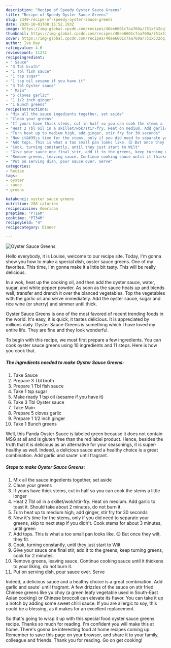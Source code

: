 ```yaml
---
description: "Recipe of Speedy Oyster Sauce Greens"
title: "Recipe of Speedy Oyster Sauce Greens"
slug: 2349-recipe-of-speedy-oyster-sauce-greens
date: 2020-10-01T08:15:52.193Z
image: https://img-global.cpcdn.com/recipes/40ee6601c7aa760a/751x532cq70/oyster-sauce-greens-recipe-main-photo.jpg
thumbnail: https://img-global.cpcdn.com/recipes/40ee6601c7aa760a/751x532cq70/oyster-sauce-greens-recipe-main-photo.jpg
cover: https://img-global.cpcdn.com/recipes/40ee6601c7aa760a/751x532cq70/oyster-sauce-greens-recipe-main-photo.jpg
author: Iva Ray
ratingvalue: 4.6
reviewcount: 11272
recipeingredient:
- " Sauce"
- "3 Tbl broth"
- "1 Tbl fish sauce"
- "1 tsp sugar"
- "1 tsp oil sesame if you have it"
- "3 Tbl Oyster sauce"
- " Main"
- "5 cloves garlic"
- "1 1/2 inch ginger"
- "1 Bunch greens"
recipeinstructions:
- "Mix all the sauce ingedients together, set aside"
- "Clean your greens"
- "If yours have thick stems, cut in half so you can cook the stems a little longer"
- "Heat 2 Tbl oil in a skillet/wok/stir-fry. Heat on medium. Add garlic to toast it. Should take about 2 minutes, do not burn it."
- "Turn heat up to medium high, add ginger, stir fry for 30 seconds"
- "Now it&#39;s time for the stems, only if you did need to separate your greens, skip to next step if you didn&#39;t. Cook stems for about 3 minutes, until green"
- "Add tops. This is what a too small pan looks like. 😉 But once they wilt, they fit."
- "Cook, turning constantly, until they just start to Wilt"
- "Give your sauce one final stir, add it to the greens, keep turning greens, cook for 2 minutes."
- "Remove greens, leaving sauce. Continue cooking sauce until it thickens to your liking, do not burn it."
- "Put on serving dish, pour sauce over. Serve"
categories:
- Recipe
tags:
- oyster
- sauce
- greens

katakunci: oyster sauce greens 
nutrition: 288 calories
recipecuisine: American
preptime: "PT16M"
cooktime: "PT34M"
recipeyield: "4"
recipecategory: Dinner

---
```



![Oyster Sauce Greens](https://img-global.cpcdn.com/recipes/40ee6601c7aa760a/751x532cq70/oyster-sauce-greens-recipe-main-photo.jpg)

Hello everybody, it is Louise, welcome to our recipe site. Today, I'm gonna show you how to make a special dish, oyster sauce greens. One of my favorites. This time, I'm gonna make it a little bit tasty. This will be really delicious.

In a wok, heat up the cooking oil, and then add the oyster sauce, water, sugar, and white pepper powder. As soon as the sauce heats up and blends well, transfer and drench it over the blanced vegetables. Top the vegetables with the garlic oil and serve immediately. Add the oyster sauce, sugar and rice wine (or sherry) and simmer until thick.

Oyster Sauce Greens is one of the most favored of recent trending foods in the world. It's easy, it is quick, it tastes delicious. It is appreciated by millions daily. Oyster Sauce Greens is something which I have loved my entire life. They are fine and they look wonderful.


To begin with this recipe, we must first prepare a few ingredients. You can cook oyster sauce greens using 10 ingredients and 11 steps. Here is how you cook that.

<!--inarticleads1-->

##### The ingredients needed to make Oyster Sauce Greens:

1. Take  Sauce
1. Prepare 3 Tbl broth
1. Prepare 1 Tbl fish sauce
1. Take 1 tsp sugar
1. Make ready 1 tsp oil (sesame if you have it)
1. Take 3 Tbl Oyster sauce
1. Take  Main
1. Prepare 5 cloves garlic
1. Prepare 1 1/2 inch ginger
1. Take 1 Bunch greens


Well, this Panda Oyster Sauce is labeled green because it does not contain MSG at all and is gluten free than the red label product. Hence, besides the truth that it is delicious as an alternative for your seasonings, it is super-healthy as well. Indeed, a delicious sauce and a healthy choice is a great combination. Add garlic and saute&#39; until fragrant. 

<!--inarticleads2-->

##### Steps to make Oyster Sauce Greens:

1. Mix all the sauce ingedients together, set aside
1. Clean your greens
1. If yours have thick stems, cut in half so you can cook the stems a little longer
1. Heat 2 Tbl oil in a skillet/wok/stir-fry. Heat on medium. Add garlic to toast it. Should take about 2 minutes, do not burn it.
1. Turn heat up to medium high, add ginger, stir fry for 30 seconds
1. Now it&#39;s time for the stems, only if you did need to separate your greens, skip to next step if you didn&#39;t. Cook stems for about 3 minutes, until green
1. Add tops. This is what a too small pan looks like. 😉 But once they wilt, they fit.
1. Cook, turning constantly, until they just start to Wilt
1. Give your sauce one final stir, add it to the greens, keep turning greens, cook for 2 minutes.
1. Remove greens, leaving sauce. Continue cooking sauce until it thickens to your liking, do not burn it.
1. Put on serving dish, pour sauce over. Serve


Indeed, a delicious sauce and a healthy choice is a great combination. Add garlic and saute&#39; until fragrant. A few drizzles of the sauce on stir fried Chinese greens like yu choy (a green leafy vegetable used in South-East Asian cooking) or Chinese broccoli can elevate its flavor. You can take it up a notch by adding some sweet chilli sauce. If you are allergic to soy, this could be a blessing, as it makes for an excellent replacement. 

So that's going to wrap it up with this special food oyster sauce greens recipe. Thanks so much for reading. I'm confident you will make this at home. There's gonna be interesting food at home recipes coming up. Remember to save this page on your browser, and share it to your family, colleague and friends. Thank you for reading. Go on get cooking!
